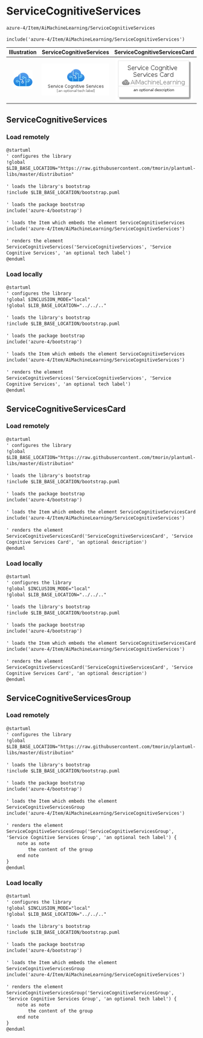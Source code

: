 # ServiceCognitiveServices


```text
azure-4/Item/AiMachineLearning/ServiceCognitiveServices
```

```text
include('azure-4/Item/AiMachineLearning/ServiceCognitiveServices')
```



| Illustration | ServiceCognitiveServices | ServiceCognitiveServicesCard | ServiceCognitiveServicesGroup |
| :---: | :---: | :---: | :---: |
| ![illustration for Illustration](../../../azure-4/Item/AiMachineLearning/ServiceCognitiveServices.png) | ![illustration for ServiceCognitiveServices](../../../azure-4/Item/AiMachineLearning/ServiceCognitiveServices.Local.png) | ![illustration for ServiceCognitiveServicesCard](../../../azure-4/Item/AiMachineLearning/ServiceCognitiveServicesCard.Local.png) | ![illustration for ServiceCognitiveServicesGroup](../../../azure-4/Item/AiMachineLearning/ServiceCognitiveServicesGroup.Local.png) |




## ServiceCognitiveServices

### Load remotely
```plantuml
@startuml
' configures the library
!global $LIB_BASE_LOCATION="https://raw.githubusercontent.com/tmorin/plantuml-libs/master/distribution"

' loads the library's bootstrap
!include $LIB_BASE_LOCATION/bootstrap.puml

' loads the package bootstrap
include('azure-4/bootstrap')

' loads the Item which embeds the element ServiceCognitiveServices
include('azure-4/Item/AiMachineLearning/ServiceCognitiveServices')

' renders the element
ServiceCognitiveServices('ServiceCognitiveServices', 'Service Cognitive Services', 'an optional tech label')
@enduml
```

### Load locally
```plantuml
@startuml
' configures the library
!global $INCLUSION_MODE="local"
!global $LIB_BASE_LOCATION="../../.."

' loads the library's bootstrap
!include $LIB_BASE_LOCATION/bootstrap.puml

' loads the package bootstrap
include('azure-4/bootstrap')

' loads the Item which embeds the element ServiceCognitiveServices
include('azure-4/Item/AiMachineLearning/ServiceCognitiveServices')

' renders the element
ServiceCognitiveServices('ServiceCognitiveServices', 'Service Cognitive Services', 'an optional tech label')
@enduml
```

## ServiceCognitiveServicesCard

### Load remotely
```plantuml
@startuml
' configures the library
!global $LIB_BASE_LOCATION="https://raw.githubusercontent.com/tmorin/plantuml-libs/master/distribution"

' loads the library's bootstrap
!include $LIB_BASE_LOCATION/bootstrap.puml

' loads the package bootstrap
include('azure-4/bootstrap')

' loads the Item which embeds the element ServiceCognitiveServicesCard
include('azure-4/Item/AiMachineLearning/ServiceCognitiveServices')

' renders the element
ServiceCognitiveServicesCard('ServiceCognitiveServicesCard', 'Service Cognitive Services Card', 'an optional description')
@enduml
```

### Load locally
```plantuml
@startuml
' configures the library
!global $INCLUSION_MODE="local"
!global $LIB_BASE_LOCATION="../../.."

' loads the library's bootstrap
!include $LIB_BASE_LOCATION/bootstrap.puml

' loads the package bootstrap
include('azure-4/bootstrap')

' loads the Item which embeds the element ServiceCognitiveServicesCard
include('azure-4/Item/AiMachineLearning/ServiceCognitiveServices')

' renders the element
ServiceCognitiveServicesCard('ServiceCognitiveServicesCard', 'Service Cognitive Services Card', 'an optional description')
@enduml
```

## ServiceCognitiveServicesGroup

### Load remotely
```plantuml
@startuml
' configures the library
!global $LIB_BASE_LOCATION="https://raw.githubusercontent.com/tmorin/plantuml-libs/master/distribution"

' loads the library's bootstrap
!include $LIB_BASE_LOCATION/bootstrap.puml

' loads the package bootstrap
include('azure-4/bootstrap')

' loads the Item which embeds the element ServiceCognitiveServicesGroup
include('azure-4/Item/AiMachineLearning/ServiceCognitiveServices')

' renders the element
ServiceCognitiveServicesGroup('ServiceCognitiveServicesGroup', 'Service Cognitive Services Group', 'an optional tech label') {
    note as note
        the content of the group
    end note
}
@enduml
```

### Load locally
```plantuml
@startuml
' configures the library
!global $INCLUSION_MODE="local"
!global $LIB_BASE_LOCATION="../../.."

' loads the library's bootstrap
!include $LIB_BASE_LOCATION/bootstrap.puml

' loads the package bootstrap
include('azure-4/bootstrap')

' loads the Item which embeds the element ServiceCognitiveServicesGroup
include('azure-4/Item/AiMachineLearning/ServiceCognitiveServices')

' renders the element
ServiceCognitiveServicesGroup('ServiceCognitiveServicesGroup', 'Service Cognitive Services Group', 'an optional tech label') {
    note as note
        the content of the group
    end note
}
@enduml
```

